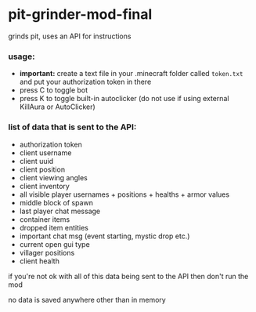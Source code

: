 # pit-grinder-mod-final
grinds pit, uses an API for instructions

### usage:
- **important:** create a text file in your .minecraft folder called `token.txt` and put your authorization token in there
- press C to toggle bot
- press K to toggle built-in autoclicker (do not use if using external KillAura or AutoClicker)

### list of data that is sent to the API:
- authorization token
- client username
- client uuid
- client position
- client viewing angles
- client inventory
- all visible player usernames + positions + healths + armor values
- middle block of spawn
- last player chat message
- container items
- dropped item entities
- important chat msg (event starting, mystic drop etc.)
- current open gui type
- villager positions
- client health

if you're not ok with all of this data being sent to the API then don't run the mod

no data is saved anywhere other than in memory
